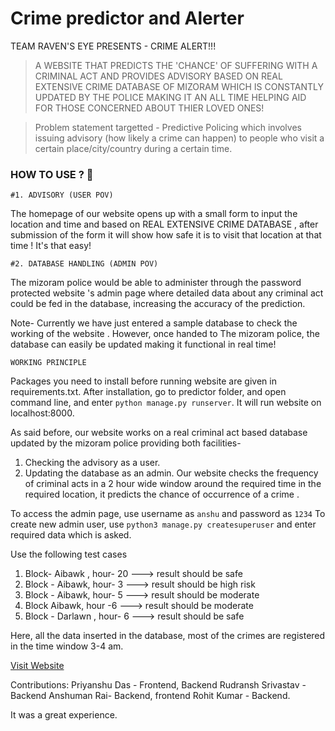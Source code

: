 # Crime predictor and Alerter
TEAM RAVEN'S EYE PRESENTS -
  CRIME ALERT!!! 

> A WEBSITE THAT PREDICTS THE 'CHANCE' OF SUFFERING WITH A CRIMINAL ACT AND PROVIDES ADVISORY BASED  ON REAL  EXTENSIVE CRIME DATABASE OF MIZORAM WHICH IS CONSTANTLY UPDATED BY THE POLICE MAKING IT AN ALL TIME HELPING AID FOR THOSE CONCERNED ABOUT THIER LOVED ONES! 

> Problem statement targetted -  Predictive Policing which involves issuing advisory (how likely a crime can happen) to people who visit a certain place/city/country during a certain time.

### HOW TO USE ? 🤔
    #1. ADVISORY (USER POV)
The homepage of our website opens up with a small form to input the location and time and based on  REAL  EXTENSIVE CRIME DATABASE , after submission of the form it will show how safe it is to visit that location at that time ! It's that easy!

    #2. DATABASE HANDLING (ADMIN POV)

The mizoram police would be able to administer through the password protected website 's admin page where detailed data about any  criminal act could be fed in the database, increasing the accuracy of the prediction.

Note- Currently we have just entered a sample database to check the working of the website . However, once handed to The mizoram police, the database can easily be updated making it functional in real time!

    WORKING PRINCIPLE
Packages you need to install before running website are given in requirements.txt.
After installation, go to predictor folder, and open command line, and enter `python manage.py runserver`. It will run website on localhost:8000.

As said before, our website works on a real criminal act based database updated by the mizoram police providing both facilities- 
1. Checking the advisory as a user. 
2. Updating the database as an admin.
Our website checks the frequency of  criminal acts in a 2 hour wide window around the required time in the required location, it predicts the chance of occurrence of a crime .


To access the admin page, use username as `anshu` and password as `1234`
To create new admin user, use `python3 manage.py createsuperuser` and enter required data which is asked.

Use the following test cases
1. Block- Aibawk , hour- 20 ---> result should be safe 
2. Block - Aibawk, hour- 3 ---> result should be high risk
3. Block - Aibawk, hour- 5 ---> result should be moderate
4. Block Aibawk, hour -6  ---> result should be moderate
5. Block - Darlawn , hour- 6 ---> result should be safe

Here, all the data inserted in the database, most of the crimes are registered in the time window 3-4 am.

[Visit Website](https://hackvecture-nit-mizoram.anshumanrai2.repl.co/predict/)

Contributions:
Priyanshu Das - Frontend, Backend 
Rudransh Srivastav -Backend 
Anshuman Rai- Backend, frontend
Rohit Kumar - Backend.

It was a great experience.
